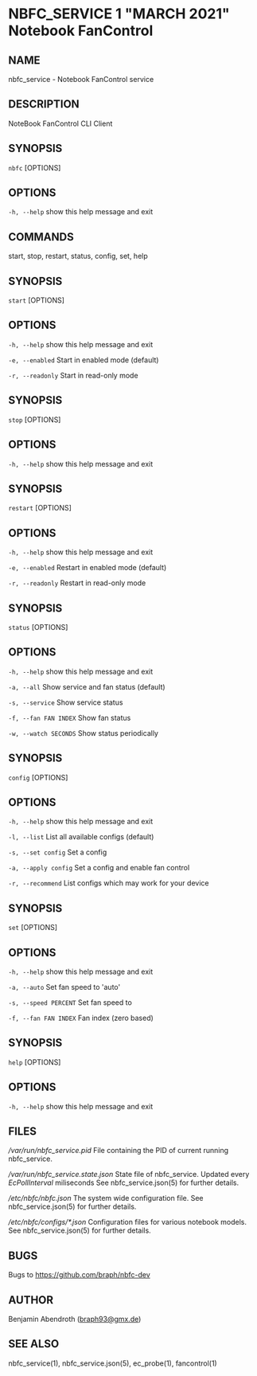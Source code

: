 NBFC\_SERVICE 1 "MARCH 2021" Notebook FanControl
================================================

NAME
----

nbfc\_service - Notebook FanControl service


DESCRIPTION
-----------

NoteBook FanControl CLI Client

SYNOPSIS
--------

`nbfc` [OPTIONS]

OPTIONS
-------

  `-h, --help`
    show this help message and exit


COMMANDS
---------

start, stop, restart, status, config, set, help


SYNOPSIS
--------

`start` [OPTIONS]

OPTIONS
-------

  `-h, --help`
    show this help message and exit

  `-e, --enabled`
    Start in enabled mode (default)

  `-r, --readonly`
    Start in read-only mode




SYNOPSIS
--------

`stop` [OPTIONS]

OPTIONS
-------

  `-h, --help`
    show this help message and exit




SYNOPSIS
--------

`restart` [OPTIONS]

OPTIONS
-------

  `-h, --help`
    show this help message and exit

  `-e, --enabled`
    Restart in enabled mode (default)

  `-r, --readonly`
    Restart in read-only mode




SYNOPSIS
--------

`status` [OPTIONS]

OPTIONS
-------

  `-h, --help`
    show this help message and exit

  `-a, --all`
    Show service and fan status (default)

  `-s, --service`
    Show service status

  `-f, --fan FAN INDEX`
    Show fan status

  `-w, --watch SECONDS`
    Show status periodically




SYNOPSIS
--------

`config` [OPTIONS]

OPTIONS
-------

  `-h, --help`
    show this help message and exit

  `-l, --list`
    List all available configs (default)

  `-s, --set config`
    Set a config

  `-a, --apply config`
    Set a config and enable fan control

  `-r, --recommend`
    List configs which may work for your device




SYNOPSIS
--------

`set` [OPTIONS]

OPTIONS
-------

  `-h, --help`
    show this help message and exit

  `-a, --auto`
    Set fan speed to 'auto'

  `-s, --speed PERCENT`
    Set fan speed to <value>

  `-f, --fan FAN INDEX`
    Fan index (zero based)




SYNOPSIS
--------

`help` [OPTIONS]

OPTIONS
-------

  `-h, --help`
    show this help message and exit




FILES
-----

*/var/run/nbfc_service.pid*
  File containing the PID of current running nbfc\_service.

*/var/run/nbfc_service.state.json*
  State file of nbfc\_service. Updated every *EcPollInterval* miliseconds See nbfc\_service.json(5) for further details.

*/etc/nbfc/nbfc.json*
  The system wide configuration file. See nbfc\_service.json(5) for further details.

*/etc/nbfc/configs/\*.json*
  Configuration files for various notebook models. See nbfc\_service.json(5) for further details.

BUGS
----

Bugs to https://github.com/braph/nbfc-dev

AUTHOR
------

Benjamin Abendroth (braph93@gmx.de)

SEE ALSO
--------

nbfc_service(1), nbfc\_service.json(5), ec_probe(1), fancontrol(1)

